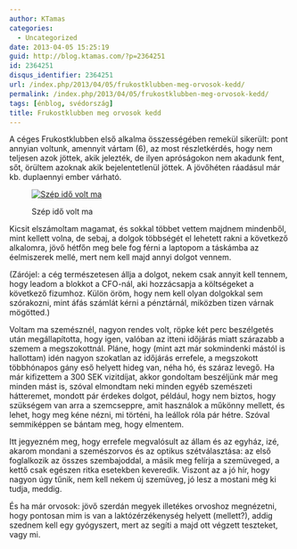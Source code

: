 ```yaml
---
author: KTamas
categories:
  - Uncategorized
date: 2013-04-05 15:25:19
guid: http://blog.ktamas.com/?p=2364251
id: 2364251
disqus_identifier: 2364251
url: /index.php/2013/04/05/frukostklubben-meg-orvosok-kedd/
permalink: /index.php/2013/04/05/frukostklubben-meg-orvosok-kedd/
tags: [énblog, svédország]
title: Frukostklubben meg orvosok kedd
---
```


A céges Frukostklubben első alkalma összességében remekül sikerült: pont annyian voltunk, amennyit vártam (6), az most részletkérdés, hogy nem teljesen azok jöttek, akik jelezték, de ilyen apróságokon nem akadunk fent, sőt, örültem azoknak akik bejelentetlenül jöttek. A jövőhéten ráadásul már kb. duplaennyi ember várható. <figure id="attachment_2364254" style="width: 612px" class="wp-caption aligncenter">

[<img src="/wp-content/uploads/2013/04/62fb78809b8d11e2939b22000a1f9251_7.jpg" alt="Szép idő volt ma" width="612" height="612" class="size-full wp-image-2364254" srcset="/wp-content/uploads/2013/04/62fb78809b8d11e2939b22000a1f9251_7.jpg 612w, /wp-content/uploads/2013/04/62fb78809b8d11e2939b22000a1f9251_7-150x150.jpg 150w, /wp-content/uploads/2013/04/62fb78809b8d11e2939b22000a1f9251_7-300x300.jpg 300w" sizes="(max-width: 612px) 100vw, 612px" />](/wp-content/uploads/2013/04/62fb78809b8d11e2939b22000a1f9251_7.jpg)<figcaption class="wp-caption-text">Szép idő volt ma</figcaption></figure> 

Kicsit elszámoltam magamat, és sokkal többet vettem majdnem mindenből, mint kellett volna, de sebaj, a dolgok többségét el lehetett rakni a következő alkalomra, jövő hétfőn meg bele fog férni a laptopom a táskámba az éelmiszerek mellé, mert nem kell majd annyi dolgot vennem. 

(Zárójel: a cég természetesen állja a dolgot, nekem csak annyit kell tennem, hogy leadom a blokkot a CFO-nál, aki hozzácsapja a költségeket a következő fizumhoz. Külön öröm, hogy nem kell olyan dolgokkal sem szórakozni, mint áfás számlát kérni a pénztárnál, miközben tizen várnak mögötted.)

Voltam ma szemésznél, nagyon rendes volt, röpke két perc beszélgetés után megállapította, hogy igen, valóban az itteni időjárás miatt szárazabb a szemem a megszokottnál. Pláne, hogy (mint azt már sokmindenki mástól is hallottam) idén nagyon szokatlan az időjárás errefele, a megszokott többhónapos gány eső helyett hideg van, néha hó, és száraz levegő. Ha már kifizettem a 300 SEK vizitdíjat, akkor gondoltam beszéljünk már meg minden mást is, szóval elmondtam neki minden egyéb szemészeti hátteremet, mondott pár érdekes dolgot, például, hogy nem biztos, hogy szükségem van arra a szemcseppre, amit használok a műkönny mellett, és lehet, hogy meg kéne nézni, mi történi, ha leállok róla pár hétre. Szóval semmiképpen se bántam meg, hogy elmentem. 

Itt jegyezném meg, hogy errefele megvalósult az állam és az egyház, izé, akarom mondani a szemészorvos és az optikus szétválasztása: az első foglalkozik az összes szembajoddal, a másik meg felírja a szemüveged, a kettő csak egészen ritka esetekben keveredik. Viszont az a jó hír, hogy nagyon úgy tűnik, nem kell nekem új szemüveg, jó lesz a mostani még ki tudja, meddig.

És ha már orvosok: jövő szerdán megyek illetékes orvoshoz megnézetni, hogy pontosan mim is van a laktózérzékenység helyett (mellett?), addig szednem kell egy gyógyszert, mert az segíti a majd ott végzett teszteket, vagy mi.
